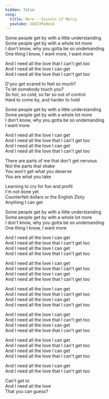 ```yaml
---
hidden: false
song:
  title: More - Sisters of Mercy
  youtube: UG823Pp8esQ
---
```


Some people get by with a little understanding  
Some people get by with a whole lot more  
I don't know, why you gotta be so undemanding  
One thing I know, I want more, I want more  
  
And I need all the love that I can't get too  
And I need all the love I can get  
And I need all the love that I can't get too  
  
D'you get scared to feel so much?  
To let somebody touch you?  
So hot, so cold, so far so out of control  
Hard to come by, and harder to hold  
  
Some people get by with a little understanding  
Some people get by with a whole lot more  
I don't know, why you gotta be so undemanding  
I want more  
  
And I need all the love I can get  
And I need all the love that I can't get too  
And I need all the love I can get  
And I need all the love that I can't get too  
  
There are parts of me that don't get nervous  
Not the parts that shake  
You won't get what you deserve  
You are what you take  
  
Learning to cry for fun and profit  
I'm not done yet  
Counterfeit dollars or the English Zloty  
Anything I can get  
  
Some people get by with a little understanding  
Some people get by with a whole lot more  
I don't know, why you gotta be so undemanding  
One thing I know, I want more  
  
And I need all the love I can get  
And I need all the love that I can't get too  
And I need all the love I can get  
And I need all the love that I can't get too  
  
And I need all the love I can get  
And I need all the love that I can't get too  
And I need all the love I can get  
And I need all the love that I can't get too  
  
And I need all the love I can get  
And I need all the love that I can't get too  
And I need all the love I can get  
And I need all the love that I can't get too  
  
And I need all the love I can get  
And I need all the love that I can't get too  
And I need all the love I can get  
And I need all the love that I can't get too  
  
And I need all the love I can get  
And I need all the love that I can't get too  
And I need all the love I can get  
And I need all the love that I can't get too  
  
And I need all the love I can get  
And I need all the love that I can't get too  
  
Can't get to  
And I need all the love  
That you can guess?